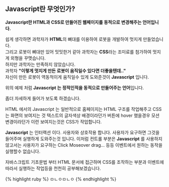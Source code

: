 <h2 class="title">Javascript란 무엇인가?</h2>
<strong>
    Javascript란 HTML과 CSS로 만들어진 웹페이지를 동적으로 변경해주는 언어입니다. 
</strong>

쉽게 생각하면 과학자가 <strong>HTML</strong>의 뼈대를 이용하여 로봇을 개발하여 멋지게 만들었습니다. <br/>
그리고 로봇이 뼈대만 있어 밋밋한거 같아 과학자는 <strong>CSS</strong>라는 조미료를 첨가하여 멋지게 외형을 꾸몃습니다. <br/>
하지만 과학자는 만족하지 않았습니다. <br/>
과학자 <strong>"이렇게 멋지게 만든 로봇이 움직일수 있다면 더좋을텐데.."</strong> <br/>
자신이 만든 로봇이 역동적이게 움직일수 있게 도와준것이 <strong>Javascript</strong> 입니다. <br/>

위의 예제 처럼 <strong>Javascript 는 정적인적을 동적으로 만들어주는 언어</strong>입니다.

좀더 자세하게 들어가 보도록 하겠습니다.

HTML 에서의 Javascript 는 일반적으로 홈페이지는 HTML 구조를 작업해주고 CSS는 화면의 보여지는 것
텍스트의 글자색상 배경이라던가 버튼에 hover 했을경우 모션 변경이라던가 이런 보여지는것은 CSS가 작업합니다.

<strong>Javascript</strong> 는 인터랙션 이다.
사용자와 상호작용 합니다. 사용자가 요구하면 그것을 들어주며 실행하게 도와주는것 입니다.
이처럼 컨트롤 부분은 <strong>Javascript</strong> 를 사용하지 않고서는 사용자가 요구하는 Click Moseover drag... 등등 
이벤트에서 원하는 동작을 실행할수 없습니다. 

자바스크립트 기초문법 부터 HTML 문서에 접근하며 CSS를 조작하는 부분과 이벤트에 따라서 실행하는 작업등을 천천히 공부해보겠습니다.

{% highlight ruby %} ㅁㄴㅇㅁㄴㅇ {% endhighlight %}
